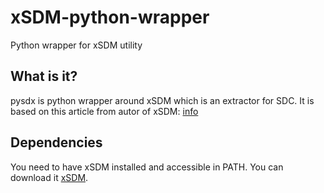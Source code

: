 # xSDM-python-wrapper
Python wrapper for xSDM utility

What is it?
-----------
pysdx is python wrapper around xSDM which is an extractor for SDC. It is based on this article from autor of xSDM: [info](http://v3l0c1r4pt0r.tk/2014/06/01/how-to-download-from-dreamspark-bypassing-secure-download-manager/)

Dependencies
------------
You need to have xSDM installed and accessible in PATH. You can download it [xSDM](https://github.com/v3l0c1r4pt0r/xSDM).
